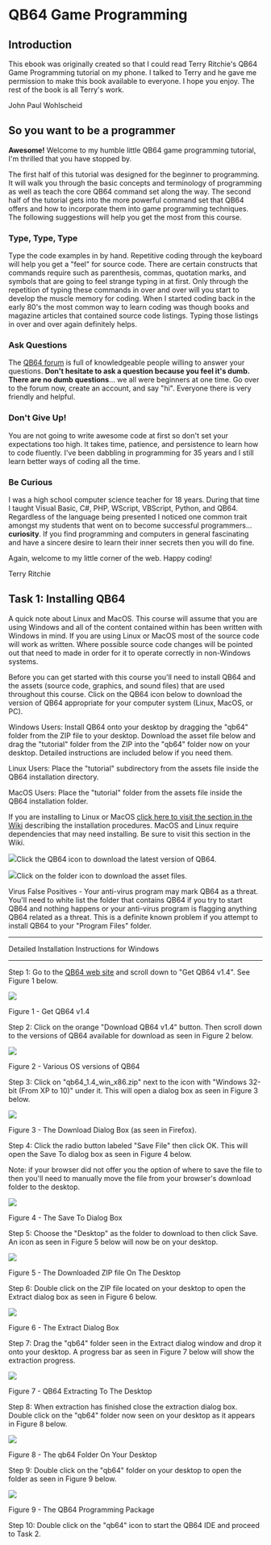 # QB64 Game Programming

## Introduction

This ebook was originally created so that I could read Terry Ritchie's QB64 Game Programming tutorial on my phone. I talked to Terry and he gave me permission to make this book available to everyone. I hope you enjoy. The rest of the book is all Terry's work.

John Paul Wohlscheid

## So you want to be a programmer

**Awesome!** Welcome to my humble little QB64 game programming tutorial, I'm thrilled that you have stopped by.  

The first half of this tutorial was designed for the beginner to programming. It will walk you through the basic concepts and terminology of programming as well as teach the core QB64 command set along the way. The second half of the tutorial gets into the more powerful command set that QB64 offers and how to incorporate them into game programming techniques. The following suggestions will help you get the most from this course.  

### Type, Type, Type

Type the code examples in by hand. Repetitive coding through the keyboard will help you get a "feel" for source code. There are certain constructs that commands require such as parenthesis, commas, quotation marks, and symbols that are going to feel strange typing in at first. Only through the repetition of typing these commands in over and over will you start to develop the muscle memory for coding. When I started coding back in the early 80's the most common way to learn coding was though books and magazine articles that contained source code listings. Typing those listings in over and over again definitely helps.  

### Ask Questions

The [QB64 forum](https://www.qb64.org/forum/) is full of knowledgeable people willing to answer your questions. **Don't hesitate to ask a question because you feel it's dumb. There are no dumb questions**... we all were beginners at one time. Go over to the forum now, create an account, and say "hi". Everyone there is very friendly and helpful.  

### Don't Give Up!

You are not going to write awesome code at first so don't set your expectations too high. It takes time, patience, and persistence to learn how to code fluently. I've been dabbling in programming for 35 years and I still learn better ways of coding all the time.  

### Be Curious

I was a high school computer science teacher for 18 years. During that time I taught Visual Basic, C#, PHP, WScript, VBScript, Python, and QB64\. Regardless of the language being presented I noticed one common trait amongst my students that went on to become successful programmers... **curiosity**. If you find programming and computers in general fascinating and have a sincere desire to learn their inner secrets then you will do fine.  

Again, welcome to my little corner of the web. Happy coding!  

Terry Ritchie

## Task 1: Installing QB64

A quick note about Linux and MacOS. This course will assume that you are using Windows and all of the content contained within has been written with Windows in mind. If you are using Linux or MacOS most of the source code will work as written. Where possible source code changes will be pointed out that need to made in order for it to operate correctly in non-Windows systems.  
  
Before you can get started with this course you'll need to install QB64 and the assets (source code, graphics, and sound files) that are used throughout this course. Click on the QB64 icon below to download the version of QB64 appropriate for your computer system (Linux, MacOS, or PC).  
  
Windows Users: Install QB64 onto your desktop by dragging the "qb64" folder from the ZIP file to your desktop. Download the asset file below and drag the "tutorial" folder from the ZIP into the "qb64" folder now on your desktop. Detailed instructions are included below if you need them.  
  
Linux Users: Place the "tutorial" subdirectory from the assets file inside the QB64 installation directory.  
  
MacOS Users: Place the "tutorial" folder from the assets file inside the QB64 installation folder.  
  
If you are installing to Linux or MacOS [click here to visit the section in the Wiki](http://www.qb64.org/wiki/QB64_FAQ#Q:_How_do_I_install_QB64_on_Windows.2C_Linux.2C_macOS.3F) describing the installation procedures. MacOS and Linux require dependencies that may need installing. Be sure to visit this section in the Wiki.  
  
  
[![](qb64.png)](https://github.com/QB64Team/qb64/releases/latest)Click the QB64 icon to download the latest version of QB64.  
  
[![](IconTask13.png)](tutorial.zip)Click on the folder icon to download the asset files.  
  
Virus False Positives - Your anti-virus program may mark QB64 as a threat. You'll need to white list the folder that contains QB64 if you try to start QB64 and nothing happens or your anti-virus program is flagging anything QB64 related as a threat. This is a definite known problem if you attempt to install QB64 to your "Program Files" folder.  
  

* * *

Detailed Installation Instructions for Windows  

* * *

  
Step 1: Go to the [QB64 web site](https://www.qb64.org/portal/) and scroll down to "Get QB64 v1.4". See Figure 1 below.  
  

![](task1figure1.png)  

Figure 1 - Get QB64 v1.4  

  
Step 2: Click on the orange "Download QB64 v1.4" button. Then scroll down to the versions of QB64 available for download as seen in Figure 2 below.  
  

![](task1figure2.png)  

Figure 2 - Various OS versions of QB64  

  
Step 3: Click on "qb64\_1.4\_win\_x86.zip" next to the icon with "Windows 32-bit (From XP to 10)" under it. This will open a dialog box as seen in Figure 3 below.  
  

![](task1figure3.png)  

Figure 3 - The Download Dialog Box (as seen in Firefox).  

  
Step 4: Click the radio button labeled "Save File" then click OK. This will open the Save To dialog box as seen in Figure 4 below.  
  
Note: if your browser did not offer you the option of where to save the file to then you'll need to manually move the file from your browser's download folder to the desktop.  
  

![](task1figure4.png)  

Figure 4 - The Save To Dialog Box  

  
Step 5: Choose the "Desktop" as the folder to download to then click Save. An icon as seen in Figure 5 below will now be on your desktop.  
  

![](task1figure5.png)  

Figure 5 - The Downloaded ZIP file On The Desktop  

  
Step 6: Double click on the ZIP file located on your desktop to open the Extract dialog box as seen in Figure 6 below.  
  

![](task1figure6.png)  

Figure 6 - The Extract Dialog Box  

  
Step 7: Drag the "qb64" folder seen in the Extract dialog window and drop it onto your desktop. A progress bar as seen in Figure 7 below will show the extraction progress.  
  

![](task1figure7.png)  

Figure 7 - QB64 Extracting To The Desktop  

  
Step 8: When extraction has finished close the extraction dialog box. Double click on the "qb64" folder now seen on your desktop as it appears in Figure 8 below.  
  

![](task1figure8.png)  

Figure 8 - The qb64 Folder On Your Desktop  

  
Step 9: Double click on the "qb64" folder on your desktop to open the folder as seen in Figure 9 below.  
  

![](task1figure9.png)  

Figure 9 - The QB64 Programming Package  

  
Step 10: Double click on the "qb64" icon to start the QB64 IDE and proceed to Task 2.